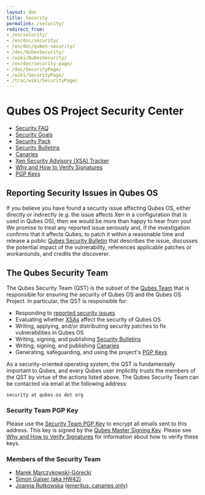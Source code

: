 ```yaml
---
layout: doc
title: Security
permalink: /security/
redirect_from: 
- /en/security/
- /en/doc/security/
- /en/doc/qubes-security/
- /doc/QubesSecurity/
- /wiki/QubesSecurity/
- /en/doc/security-page/
- /doc/SecurityPage/
- /wiki/SecurityPage/
- /trac/wiki/SecurityPage/
---
```


Qubes OS Project Security Center
================================

- [Security FAQ]
- [Security Goals]
- [Security Pack]
- [Security Bulletins]
- [Canaries]
- [Xen Security Advisory (XSA) Tracker]
- [Why and How to Verify Signatures]
- [PGP Keys]


Reporting Security Issues in Qubes OS
-------------------------------------

If you believe you have found a security issue affecting Qubes OS, either directly or indirectly (e.g. the issue affects Xen in a configuration that is used in Qubes OS), then we would be more than happy to hear from you!
We promise to treat any reported issue seriously and, if the investigation confirms that it affects Qubes, to patch it within a reasonable time and release a public [Qubes Security Bulletin][Security Bulletins] that describes the issue, discusses the potential impact of the vulnerability, references applicable patches or workarounds, and credits the discoverer.


The Qubes Security Team
-----------------------

The Qubes Security Team (QST) is the subset of the [Qubes Team] that is responsible for ensuring the security of Qubes OS and the Qubes OS Project.
In particular, the QST is responsible for:

 - Responding to [reported security issues]
 - Evaluating whether [XSAs][Xen Security Advisory (XSA) Tracker] affect the security of Qubes OS
 - Writing, applying, and/or distributing security patches to fix vulnerabilities in Qubes OS
 - Writing, signing, and publishing [Security Bulletins]
 - Writing, signing, and publishing [Canaries]
 - Generating, safeguarding, and using the project's [PGP Keys]

As a security-oriented operating system, the QST is fundamentally important to Qubes, and every Qubes user implicitly trusts the members of the QST by virtue of the actions listed above.
The Qubes Security Team can be contacted via email at the following address:

    security at qubes-os dot org


### Security Team PGP Key ###

Please use the [Security Team PGP Key] to encrypt all emails sent to this address.
This key is signed by the [Qubes Master Signing Key].
Please see [Why and How to Verify Signatures] for information about how to verify these keys.

### Members of the Security Team ###

- [Marek Marczykowski-Górecki]
- [Simon Gaiser (aka HW42)]
- [Joanna Rutkowska] ([emeritus, canaries only])


[Security FAQ]: /faq/#general--security
[Security Goals]: /security/goals/
[Security Pack]: /security/pack/
[Security Bulletins]: /security/bulletins/
[Canaries]: /security/canaries/
[Xen Security Advisory (XSA) Tracker]: /security/xsa/
[Why and How to Verify Signatures]: /security/verifying-signatures/
[PGP Keys]: https://keys.qubes-os.org/keys/
[Qubes Team]: /team/
[reported security issues]: #reporting-security-issues-in-qubes-os
[Security Team PGP Key]: https://keys.qubes-os.org/keys/qubes-os-security-team-key.asc
[Qubes Master Signing Key]: https://keys.qubes-os.org/keys/qubes-master-signing-key.asc
[Marek Marczykowski-Górecki]: /team/#marek-marczykowski-górecki
[Simon Gaiser (aka HW42)]: /team/#simon-gaiser-aka-hw42
[Joanna Rutkowska]: /team/#joanna-rutkowska
[emeritus, canaries only]: /news/2018/11/05/qubes-security-team-update/

